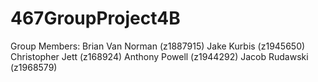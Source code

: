 # 467GroupProject4B
Group Members:
Brian Van Norman (z1887915)
Jake Kurbis (z1945650)
Christopher Jett (z168924)
Anthony Powell (z1944292)
Jacob Rudawski (z1968579)
